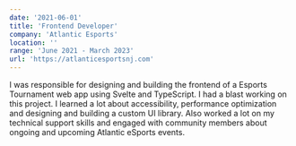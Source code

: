 ```yaml
---
date: '2021-06-01'
title: 'Frontend Developer'
company: 'Atlantic Esports'
location: ''
range: 'June 2021 - March 2023'
url: 'https://atlanticesportsnj.com'
---
```


I was responsible for designing and building the frontend of a Esports Tournament web app using Svelte and TypeScript. I had a blast working on this project. I learned a lot about accessibility, performance optimization and designing and building a custom UI library. Also worked a lot on my technical support skills and engaged with community members about ongoing and upcoming Atlantic eSports
events.

